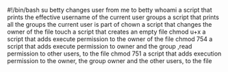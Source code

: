 #!/bin/bash
su betty changes user from me to betty
whoami  a script that prints the effective username of the current user
groups  a script that prints all the groups the current user is part of
chown a script that changes the owner of the file
touch a script that creates an empty file
chmod u+x a script that adds execute permission to the owner of the file
chmod 754 a script that adds execute permission to owner and the group ,read permission to other users, to the file
chmod 751 a script that adds execution permission to the owner, the group owner and the other users, to the file

